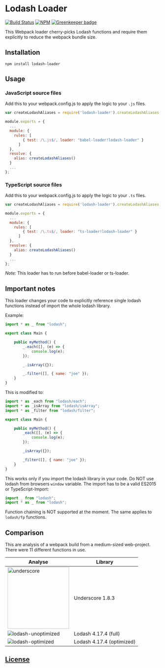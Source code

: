 # Lodash Loader

[![Build Status](https://travis-ci.org/code-chris/lodash-loader.svg?branch=master)](https://travis-ci.org/code-chris/lodash-loader)
[![NPM](https://img.shields.io/npm/v/lodash-loader.svg)](https://www.npmjs.com/package/lodash-loader)
[![Greenkeeper badge](https://badges.greenkeeper.io/code-chris/lodash-loader.svg)](https://greenkeeper.io/)


This Webpack loader cherry-picks Lodash functions and require them explicitly to reduce the webpack bundle size.


## Installation

```
npm install lodash-loader
```


## Usage

### JavaScript source files

Add this to your webpack.config.js to apply the logic to your `.js` files.

```js
var createLodashAliases = require('lodash-loader').createLodashAliases;

module.exports = {
  ...
  module: {
    rules: [
	    { test: /\.js$/, loader: "babel-loader!lodash-loader" }
	  ]
  },
  resolve: {
    alias: createLodashAliases()
  }
  ...
};
```

### TypeScript source files

Add this to your webpack.config.js to apply the logic to your `.ts` files.

```js
var createLodashAliases = require('lodash-loader').createLodashAliases;

module.exports = {
  ...
  module: {
    rules: [
	    { test: /\.ts$/, loader: "ts-loader!lodash-loader" }
	  ]
  },
  resolve: {
    alias: createLodashAliases()
  }
  ...
};
```

*Note:* This loader has to run before babel-loader or ts-loader.

## Important notes

This loader changes your code to explicitly reference single lodash functions instead of import the whole lodash library.

Example:
```js
import * as _ from "lodash";

export class Main {

    public myMethod() {
        _.each([], (e) => {
            console.log(e);
        });

        _.isArray({});

        _.filter([], { name: "joe" });
    }
}
```

This is modified to:
```js
import * as _each from "lodash/each";
import * as _isArray from "lodash/isArray";
import * as _filter from "lodash/filter";

export class Main {

    public myMethod() {
        _each([], (e) => {
            console.log(e);
        });

        _isArray({});

        _filter([], { name: "joe" });
    }
}
```

This works only if you import the lodash library in your code. Do NOT use lodash from browsers `window` variable. The import
has to be a valid ES2015 or TypeScript-Import:
```js
import _ from "lodash";
import * as _ from "lodash";
```

Function chaining is NOT supported at the moment. The same applies to `lodash/fp` functions.


## Comparison

This are analysis of a webpack build from a medium-sized web-project. There were 11 different functions in use.

| Analyse                                                                                                                                 | Library                   |
| --------------------------------------------------------------------------------------------------------------------------------------- | ------------------------- |
| <img src="https://github.com/code-chris/lodash-loader/blob/master/docs/img/underscore.jpg" alt="underscore" style="width: 200px;"/>     | Underscore 1.8.3          |
| ![lodash-unoptimized](https://github.com/code-chris/lodash-loader/blob/master/docs/img/lodash-unoptimized.jpg)                          | Lodash 4.17.4 (full)      |
| ![lodash-optimized](https://github.com/code-chris/lodash-loader/blob/master/docs/img/lodash-optimized.jpg)                              | Lodash 4.17.4 (optimized) |


[License](https://github.com/code-chris/lodash-loader/blob/master/LICENSE)
------
